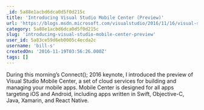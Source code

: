 ```yaml
---
_id: 5a88e1acbd6dca0d5f0d215c
title: 'Introducing Visual Studio Mobile Center (Preview)'
url: 'https://blogs.msdn.microsoft.com/visualstudio/2016/11/16/visual-studio-mobile-center/'
category: 5a88e1acbd6dca0d5f0d215c
slug: 'introducing-visual-studio-mobile-center-preview'
user_id: 5a83ce59d6eb0005c4ecda2c
username: 'bill-s'
createdOn: '2016-11-19T03:56:26.000Z'
tags: []
---
```


During this morning’s Connect(); 2016 keynote, I introduced the preview of Visual Studio Mobile Center, a set of cloud services for building and managing your mobile apps. Mobile Center is designed for all apps targeting iOS and Android, including apps written in Swift, Objective-C, Java, Xamarin, and React Native.
